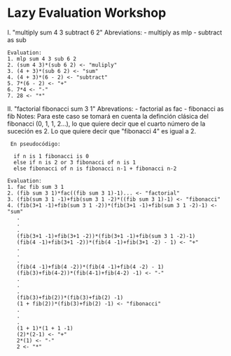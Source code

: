 # Lazy Evaluation Workshop

I. "multiply sum 4 3 subtract 6 2"
	Abreviations:
	- multiply as mlp
	- subtract as sub

	Evaluation:
	1. mlp sum 4 3 sub 6 2
	2. (sum 4 3)*(sub 6 2) <- "muliply"
	3. (4 + 3)*(sub 6 2) <- "sum"
	4. (4 + 3)*(6 - 2) <- "subtract"
	5. 7*(6 - 2) <- "+"
	6. 7*4 <- "-"
	7. 28 <- "*"

II. "factorial fibonacci sum 3 1"
	Abrevations:
	- factorial as fac
	- fibonacci as fib
	Notes:
	 Para este caso se tomará en cuenta la definción clásica del fibonacci (0, 1, 1, 2...),
	 lo que quiere decir que el cuarto número de la suceción es 2. Lo que quiere decir que "fibonacci 4" es igual a 2.

	 En pseudocódigo: 

	  if n is 1 fibonacci is 0
	  else if n is 2 or 3 fibonacci of n is 1
	  else fibonacci of n is fibonacci n-1 + fibonacci n-2

	Evaluation:
	1. fac fib sum 3 1
	2. (fib sum 3 1)*fac((fib sum 3 1)-1)... <- "factorial"
	3. (fib(sum 3 1 -1)+fib(sum 3 1 -2)*((fib sum 3 1)-1) <- "fibonacci"
	4. (fib(3+1 -1)+fib(sum 3 1 -2))*(fib(3+1 -1)+fib(sum 3 1 -2)-1) <- "sum"
	   .
	   .
	   .
	   (fib(3+1 -1)+fib(3+1 -2))*(fib(3+1 -1)+fib(sum 3 1 -2)-1)
	   (fib(4 -1)+fib(3+1 -2))*(fib(4 -1)+fib(3+1 -2) - 1) <- "+"
	   .
	   .
	   .
	   (fib(4 -1)+fib(4 -2))*(fib(4 -1)+fib(4 -2) - 1)
	   (fib(3)+fib(4-2))*(fib(4-1)+fib(4-2) -1) <- "-"
	   .
	   .
	   .
	   (fib(3)+fib(2))*(fib(3)+fib(2) -1)
	   (1 + fib(2))*(fib(3)+fib(2) -1) <- "fibonacci"
	   .
	   .
	   .
	   (1 + 1)*(1 + 1 -1)
	   (2)*(2-1) <- "+"
	   2*(1) <- "-"
	   2 <- "*"